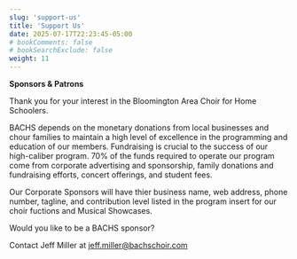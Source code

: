 ```yaml
---
slug: 'support-us'
title: 'Support Us'
date: 2025-07-17T22:23:45-05:00
# bookComments: false
# bookSearchExclude: false
weight: 11
---
```

**Sponsors & Patrons**


Thank you for your interest in the Bloomington Area Choir for Home Schoolers.

BACHS depends on the monetary donations from local businesses and chour families to maintain a high level of excellence in the programming and education of our members. Fundraising is crucial to the success of our high-caliber program. 70% of the funds required to operate our program come from corporate advertising and sponsorship, family donations and fundraising efforts, concert offerings, and student fees.

Our Corporate Sponsors will have thier business name, web address, phone number, tagline, and contribution level listed in the program insert for our choir fuctions and Musical Showcases.

Would you like to be a BACHS sponsor? 

Contact Jeff Miller at jeff.miller@bachschoir.com
